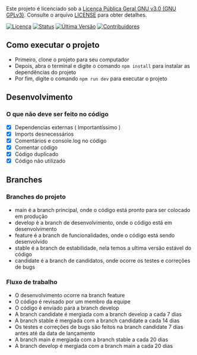 Este projeto é licenciado sob a [Licença Pública Geral GNU v3.0 (GNU GPLv3)](https://www.gnu.org/licenses/gpl-3.0). Consulte o arquivo [LICENSE](LICENSE) para obter detalhes.

[![Licença](https://img.shields.io/badge/Licença-GNU%20GPLv3-brightgreen.svg)](https://www.gnu.org/licenses/gpl-3.0)
[![Status](https://img.shields.io/badge/Status-Em%20Desenvolvimento-yellow.svg)](https://github.com/seu-usuario/seu-projeto)
[![Última Versão](https://img.shields.io/badge/Versão-1.0-blue.svg)](https://github.com/seu-usuario/seu-projeto/releases)
[![Contribuidores](https://img.shields.io/badge/Contribuidores-3-orange.svg)](https://github.com/seu-usuario/seu-projeto/graphs/contributors)

## Como executar o projeto
- Primeiro, clone o projeto para seu computador
- Depois, abra o terminal e digite o comando `npm install` para instalar as dependências do projeto
- Por fim, digite o comando `npm run dev` para executar o projeto

## Desenvolvimento
### O que não deve ser feito no código
- [x] Dependencias externas ( Importantíssimo )
- [x] Imports desnecessários
- [x] Comentários e console.log no código
- [x] Comentar código
- [x] Código duplicado
- [x] Código não utilizado

## Branches
### Branches do projeto
- main é a branch principal, onde o código está pronto para ser colocado em produção
- develop é a branch de desenvolvimento, onde o código está em desenvolvimento
- feature é a branch de funcionalidades, onde o código está sendo desenvolvido
- stable é a branch de estabilidade, nela temos a ultima versão estável do código
- candidate é a branch de candidatos, onde ocorre os testes e correções de bugs

### Fluxo de trabalho
- O desenvolvimento ocorre na branch feature
- O código é revisado por um membro da equipe
- O código é enviado para a branch develop
- A branch candidate é mergiada com a branch develop a cada 7 dias
- A branch stable é mergiada com a branch candidate a cada 14 dias
- Os testes e correções de bugs são feitos na branch candidate 7 dias antes até da data de lançamento
- A branch main é mergiada com a branch stable a cada 20 dias
- A branch develop é mergiada com a branch main a cada 20 dias